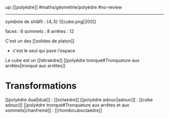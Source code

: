 up::[[polyèdre]]
#maths/géométrie/polyèdre #no-review 

---
symbole de shläfli : $\{4, 3\}$
![[cube.png|200]]

faces : 6
sommets : 8
arrêtes : 12

C'est un des [[solides de platon]]
 - c'est le seul qui pave l'espace

Le cube est un [[tétraèdre]] [[polyèdre tronqué#Tronquature aux arrêtes|tronqué aux arrêtes]]

# Transformations
[[polyèdre dual|dual]] : [[octaèdre]]
[[polyèdre adouci|adouci]] : [[cube adouci]]
[[polyèdre tronqué#Tronquature aux arrêtes et aux sommets|chanfreiné]] : [[rhombicuboctaèdre]]

